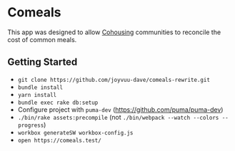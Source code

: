 # Comeals

This app was designed to allow
[Cohousing](https://en.wikipedia.org/wiki/Cohousing) communities to reconcile
the cost of common meals.

## Getting Started

- `git clone https://github.com/joyvuu-dave/comeals-rewrite.git`
- `bundle install`
- `yarn install`
- `bundle exec rake db:setup`
- Configure project with `puma-dev` (https://github.com/puma/puma-dev)
- `./bin/rake assets:precompile` (not `./bin/webpack --watch --colors --progress`)
- `workbox generateSW workbox-config.js`
- `open https://comeals.test/`
